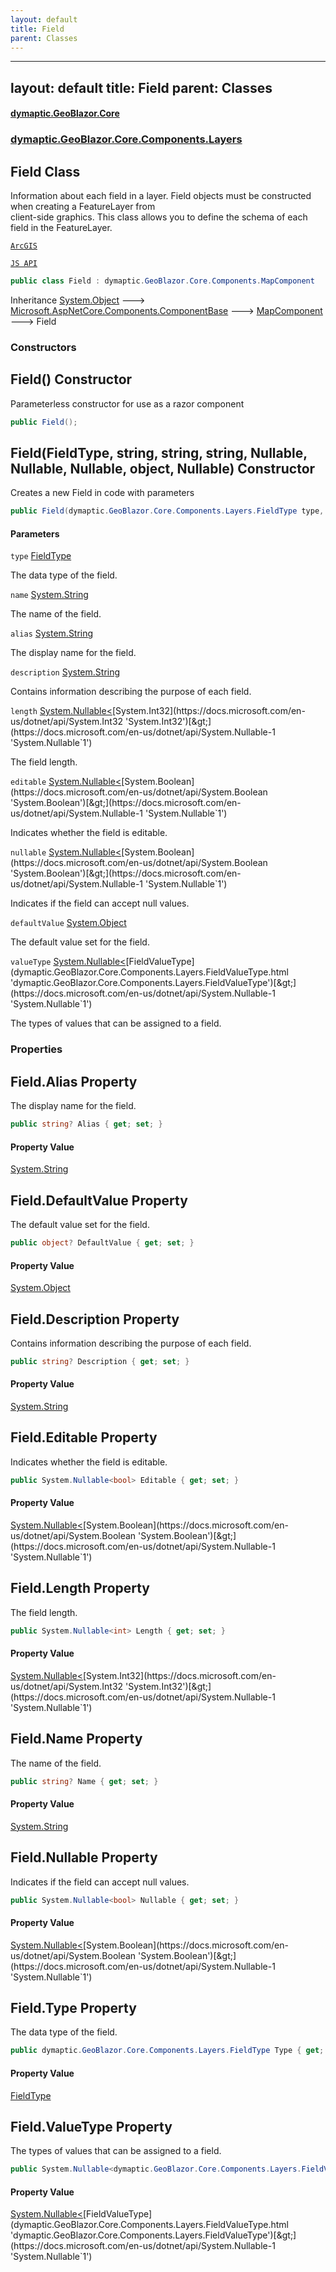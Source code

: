 ```yaml
---
layout: default
title: Field
parent: Classes
---
```

---
layout: default
title: Field
parent: Classes
---
#### [dymaptic.GeoBlazor.Core](index.html 'index')
### [dymaptic.GeoBlazor.Core.Components.Layers](index.html#dymaptic.GeoBlazor.Core.Components.Layers 'dymaptic.GeoBlazor.Core.Components.Layers')

## Field Class

Information about each field in a layer. Field objects must be constructed when creating a FeatureLayer from  
client-side graphics. This class allows you to define the schema of each field in the FeatureLayer.  
<a target="_blank" href="https://developers.arcgis.com/javascript/latest/api-reference/esri-layers-support-Field.html">  
    ArcGIS  
    JS API  
</a>

```csharp
public class Field : dymaptic.GeoBlazor.Core.Components.MapComponent
```

Inheritance [System.Object](https://docs.microsoft.com/en-us/dotnet/api/System.Object 'System.Object') &#129106; [Microsoft.AspNetCore.Components.ComponentBase](https://docs.microsoft.com/en-us/dotnet/api/Microsoft.AspNetCore.Components.ComponentBase 'Microsoft.AspNetCore.Components.ComponentBase') &#129106; [MapComponent](dymaptic.GeoBlazor.Core.Components.MapComponent.html 'dymaptic.GeoBlazor.Core.Components.MapComponent') &#129106; Field
### Constructors

<a name='dymaptic.GeoBlazor.Core.Components.Layers.Field.Field()'></a>

## Field() Constructor

Parameterless constructor for use as a razor component

```csharp
public Field();
```

<a name='dymaptic.GeoBlazor.Core.Components.Layers.Field.Field(dymaptic.GeoBlazor.Core.Components.Layers.FieldType,string,string,string,System.Nullable_int_,System.Nullable_bool_,System.Nullable_bool_,object,System.Nullable_dymaptic.GeoBlazor.Core.Components.Layers.FieldValueType_)'></a>

## Field(FieldType, string, string, string, Nullable<int>, Nullable<bool>, Nullable<bool>, object, Nullable<FieldValueType>) Constructor

Creates a new Field in code with parameters

```csharp
public Field(dymaptic.GeoBlazor.Core.Components.Layers.FieldType type, string? name=null, string? alias=null, string? description=null, System.Nullable<int> length=null, System.Nullable<bool> editable=null, System.Nullable<bool> nullable=null, object? defaultValue=null, System.Nullable<dymaptic.GeoBlazor.Core.Components.Layers.FieldValueType> valueType=null);
```
#### Parameters

<a name='dymaptic.GeoBlazor.Core.Components.Layers.Field.Field(dymaptic.GeoBlazor.Core.Components.Layers.FieldType,string,string,string,System.Nullable_int_,System.Nullable_bool_,System.Nullable_bool_,object,System.Nullable_dymaptic.GeoBlazor.Core.Components.Layers.FieldValueType_).type'></a>

`type` [FieldType](dymaptic.GeoBlazor.Core.Components.Layers.FieldType.html 'dymaptic.GeoBlazor.Core.Components.Layers.FieldType')

The data type of the field.

<a name='dymaptic.GeoBlazor.Core.Components.Layers.Field.Field(dymaptic.GeoBlazor.Core.Components.Layers.FieldType,string,string,string,System.Nullable_int_,System.Nullable_bool_,System.Nullable_bool_,object,System.Nullable_dymaptic.GeoBlazor.Core.Components.Layers.FieldValueType_).name'></a>

`name` [System.String](https://docs.microsoft.com/en-us/dotnet/api/System.String 'System.String')

The name of the field.

<a name='dymaptic.GeoBlazor.Core.Components.Layers.Field.Field(dymaptic.GeoBlazor.Core.Components.Layers.FieldType,string,string,string,System.Nullable_int_,System.Nullable_bool_,System.Nullable_bool_,object,System.Nullable_dymaptic.GeoBlazor.Core.Components.Layers.FieldValueType_).alias'></a>

`alias` [System.String](https://docs.microsoft.com/en-us/dotnet/api/System.String 'System.String')

The display name for the field.

<a name='dymaptic.GeoBlazor.Core.Components.Layers.Field.Field(dymaptic.GeoBlazor.Core.Components.Layers.FieldType,string,string,string,System.Nullable_int_,System.Nullable_bool_,System.Nullable_bool_,object,System.Nullable_dymaptic.GeoBlazor.Core.Components.Layers.FieldValueType_).description'></a>

`description` [System.String](https://docs.microsoft.com/en-us/dotnet/api/System.String 'System.String')

Contains information describing the purpose of each field.

<a name='dymaptic.GeoBlazor.Core.Components.Layers.Field.Field(dymaptic.GeoBlazor.Core.Components.Layers.FieldType,string,string,string,System.Nullable_int_,System.Nullable_bool_,System.Nullable_bool_,object,System.Nullable_dymaptic.GeoBlazor.Core.Components.Layers.FieldValueType_).length'></a>

`length` [System.Nullable&lt;](https://docs.microsoft.com/en-us/dotnet/api/System.Nullable-1 'System.Nullable`1')[System.Int32](https://docs.microsoft.com/en-us/dotnet/api/System.Int32 'System.Int32')[&gt;](https://docs.microsoft.com/en-us/dotnet/api/System.Nullable-1 'System.Nullable`1')

The field length.

<a name='dymaptic.GeoBlazor.Core.Components.Layers.Field.Field(dymaptic.GeoBlazor.Core.Components.Layers.FieldType,string,string,string,System.Nullable_int_,System.Nullable_bool_,System.Nullable_bool_,object,System.Nullable_dymaptic.GeoBlazor.Core.Components.Layers.FieldValueType_).editable'></a>

`editable` [System.Nullable&lt;](https://docs.microsoft.com/en-us/dotnet/api/System.Nullable-1 'System.Nullable`1')[System.Boolean](https://docs.microsoft.com/en-us/dotnet/api/System.Boolean 'System.Boolean')[&gt;](https://docs.microsoft.com/en-us/dotnet/api/System.Nullable-1 'System.Nullable`1')

Indicates whether the field is editable.

<a name='dymaptic.GeoBlazor.Core.Components.Layers.Field.Field(dymaptic.GeoBlazor.Core.Components.Layers.FieldType,string,string,string,System.Nullable_int_,System.Nullable_bool_,System.Nullable_bool_,object,System.Nullable_dymaptic.GeoBlazor.Core.Components.Layers.FieldValueType_).nullable'></a>

`nullable` [System.Nullable&lt;](https://docs.microsoft.com/en-us/dotnet/api/System.Nullable-1 'System.Nullable`1')[System.Boolean](https://docs.microsoft.com/en-us/dotnet/api/System.Boolean 'System.Boolean')[&gt;](https://docs.microsoft.com/en-us/dotnet/api/System.Nullable-1 'System.Nullable`1')

Indicates if the field can accept null values.

<a name='dymaptic.GeoBlazor.Core.Components.Layers.Field.Field(dymaptic.GeoBlazor.Core.Components.Layers.FieldType,string,string,string,System.Nullable_int_,System.Nullable_bool_,System.Nullable_bool_,object,System.Nullable_dymaptic.GeoBlazor.Core.Components.Layers.FieldValueType_).defaultValue'></a>

`defaultValue` [System.Object](https://docs.microsoft.com/en-us/dotnet/api/System.Object 'System.Object')

The default value set for the field.

<a name='dymaptic.GeoBlazor.Core.Components.Layers.Field.Field(dymaptic.GeoBlazor.Core.Components.Layers.FieldType,string,string,string,System.Nullable_int_,System.Nullable_bool_,System.Nullable_bool_,object,System.Nullable_dymaptic.GeoBlazor.Core.Components.Layers.FieldValueType_).valueType'></a>

`valueType` [System.Nullable&lt;](https://docs.microsoft.com/en-us/dotnet/api/System.Nullable-1 'System.Nullable`1')[FieldValueType](dymaptic.GeoBlazor.Core.Components.Layers.FieldValueType.html 'dymaptic.GeoBlazor.Core.Components.Layers.FieldValueType')[&gt;](https://docs.microsoft.com/en-us/dotnet/api/System.Nullable-1 'System.Nullable`1')

The types of values that can be assigned to a field.
### Properties

<a name='dymaptic.GeoBlazor.Core.Components.Layers.Field.Alias'></a>

## Field.Alias Property

The display name for the field.

```csharp
public string? Alias { get; set; }
```

#### Property Value
[System.String](https://docs.microsoft.com/en-us/dotnet/api/System.String 'System.String')

<a name='dymaptic.GeoBlazor.Core.Components.Layers.Field.DefaultValue'></a>

## Field.DefaultValue Property

The default value set for the field.

```csharp
public object? DefaultValue { get; set; }
```

#### Property Value
[System.Object](https://docs.microsoft.com/en-us/dotnet/api/System.Object 'System.Object')

<a name='dymaptic.GeoBlazor.Core.Components.Layers.Field.Description'></a>

## Field.Description Property

Contains information describing the purpose of each field.

```csharp
public string? Description { get; set; }
```

#### Property Value
[System.String](https://docs.microsoft.com/en-us/dotnet/api/System.String 'System.String')

<a name='dymaptic.GeoBlazor.Core.Components.Layers.Field.Editable'></a>

## Field.Editable Property

Indicates whether the field is editable.

```csharp
public System.Nullable<bool> Editable { get; set; }
```

#### Property Value
[System.Nullable&lt;](https://docs.microsoft.com/en-us/dotnet/api/System.Nullable-1 'System.Nullable`1')[System.Boolean](https://docs.microsoft.com/en-us/dotnet/api/System.Boolean 'System.Boolean')[&gt;](https://docs.microsoft.com/en-us/dotnet/api/System.Nullable-1 'System.Nullable`1')

<a name='dymaptic.GeoBlazor.Core.Components.Layers.Field.Length'></a>

## Field.Length Property

The field length.

```csharp
public System.Nullable<int> Length { get; set; }
```

#### Property Value
[System.Nullable&lt;](https://docs.microsoft.com/en-us/dotnet/api/System.Nullable-1 'System.Nullable`1')[System.Int32](https://docs.microsoft.com/en-us/dotnet/api/System.Int32 'System.Int32')[&gt;](https://docs.microsoft.com/en-us/dotnet/api/System.Nullable-1 'System.Nullable`1')

<a name='dymaptic.GeoBlazor.Core.Components.Layers.Field.Name'></a>

## Field.Name Property

The name of the field.

```csharp
public string? Name { get; set; }
```

#### Property Value
[System.String](https://docs.microsoft.com/en-us/dotnet/api/System.String 'System.String')

<a name='dymaptic.GeoBlazor.Core.Components.Layers.Field.Nullable'></a>

## Field.Nullable Property

Indicates if the field can accept null values.

```csharp
public System.Nullable<bool> Nullable { get; set; }
```

#### Property Value
[System.Nullable&lt;](https://docs.microsoft.com/en-us/dotnet/api/System.Nullable-1 'System.Nullable`1')[System.Boolean](https://docs.microsoft.com/en-us/dotnet/api/System.Boolean 'System.Boolean')[&gt;](https://docs.microsoft.com/en-us/dotnet/api/System.Nullable-1 'System.Nullable`1')

<a name='dymaptic.GeoBlazor.Core.Components.Layers.Field.Type'></a>

## Field.Type Property

The data type of the field.

```csharp
public dymaptic.GeoBlazor.Core.Components.Layers.FieldType Type { get; set; }
```

#### Property Value
[FieldType](dymaptic.GeoBlazor.Core.Components.Layers.FieldType.html 'dymaptic.GeoBlazor.Core.Components.Layers.FieldType')

<a name='dymaptic.GeoBlazor.Core.Components.Layers.Field.ValueType'></a>

## Field.ValueType Property

The types of values that can be assigned to a field.

```csharp
public System.Nullable<dymaptic.GeoBlazor.Core.Components.Layers.FieldValueType> ValueType { get; set; }
```

#### Property Value
[System.Nullable&lt;](https://docs.microsoft.com/en-us/dotnet/api/System.Nullable-1 'System.Nullable`1')[FieldValueType](dymaptic.GeoBlazor.Core.Components.Layers.FieldValueType.html 'dymaptic.GeoBlazor.Core.Components.Layers.FieldValueType')[&gt;](https://docs.microsoft.com/en-us/dotnet/api/System.Nullable-1 'System.Nullable`1')

